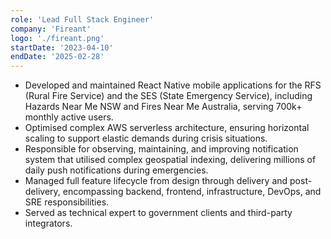 ```yaml
---
role: 'Lead Full Stack Engineer'
company: 'Fireant'
logo: './fireant.png'
startDate: '2023-04-10'
endDate: '2025-02-28'
---
```


- Developed and maintained React Native mobile applications for the RFS (Rural Fire Service) and the SES (State Emergency Service), including Hazards Near Me NSW and Fires Near Me Australia, serving 700k+ monthly active users.
- Optimised complex AWS serverless architecture, ensuring horizontal scaling to support elastic demands during crisis situations.
- Responsible for observing, maintaining, and improving notification system that utilised complex geospatial indexing, delivering millions of daily push notifications during emergencies.
- Managed full feature lifecycle from design through delivery and post-delivery, encompassing backend, frontend, infrastructure, DevOps, and SRE responsibilities.
- Served as technical expert to government clients and third-party integrators.
